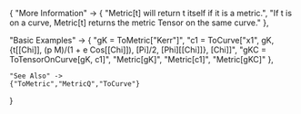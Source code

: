 {
  "More Information" -> {
      "Metric[t] will return t itself if it is a metric.",
   "If t is on a curve, Metric[t] returns the metric Tensor on the same curve."
  },

  "Basic Examples" -> {
      "gK = ToMetric[\"Kerr\"]",
      "c1 = ToCurve[\"x1\", gK, {t[\[Chi]], (p M)/(1 + e Cos[\[Chi]]), \[Pi]/2, \[Phi][\[Chi]]}, \[Chi]]",
      "gKC = ToTensorOnCurve[gK, c1]",
      "Metric[gK]",
      "Metric[c1]",
      "Metric[gKC]"
    },

    "See Also" ->
    {"ToMetric","MetricQ","ToCurve"}

}
